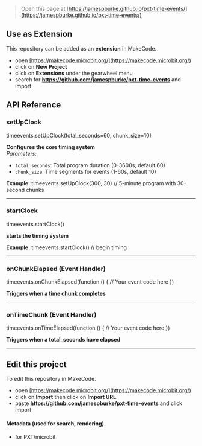 
> Open this page at [https://jamespburke.github.io/pxt-time-events/](https://jamespburke.github.io/pxt-time-events/)

## Use as Extension

This repository can be added as an **extension** in MakeCode.

* open [https://makecode.microbit.org/](https://makecode.microbit.org/)
* click on **New Project**
* click on **Extensions** under the gearwheel menu
* search for **https://github.com/jamespburke/pxt-time-events** and import


## API Reference

### setUpClock
timeevents.setUpClock(total_seconds=60, chunk_size=10)

**Configures the core timing system**  
*Parameters:*
- `total_seconds`: Total program duration (0-3600s, default 60)
- `chunk_size`: Time segments for events (1-60s, default 10)

**Example:**
timeevents.setUpClock(300, 30) // 5-minute program with 30-second chunks

---
### startClock
timeevents.startClock()

**starts the timing system**  

**Example:**
timeevents.startClock() // begin timing

---

### onChunkElapsed (Event Handler)
timeevents.onChunkElapsed(function () {
// Your event code here
})

**Triggers when a time chunk completes**  

---

### onTimeChunk (Event Handler)
timeevents.onTimeElapsed(function () {
// Your event code here
})

**Triggers when a total_seconds have elapsed**  

---



## Edit this project

To edit this repository in MakeCode.

* open [https://makecode.microbit.org/](https://makecode.microbit.org/)
* click on **Import** then click on **Import URL**
* paste **https://github.com/jamespburke/pxt-time-events** and click import

#### Metadata (used for search, rendering)

* for PXT/microbit
<script src="https://makecode.com/gh-pages-embed.js"></script><script>makeCodeRender("{{ site.makecode.home_url }}", "{{ site.github.owner_name }}/{{ site.github.repository_name }}");</script>
